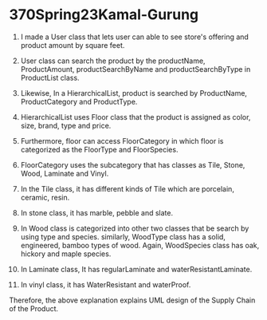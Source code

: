 

# 370Spring23Kamal-Gurung

1. I made a User class that lets user can able to see store's offering and product amount by square feet.

2. User class can search the product by the productName, ProductAmount, productSearchByName and productSearchByType in ProductList class.

3. Likewise, In a HierarchicalList, product is searched by ProductName, ProductCategory and ProductType.

4. HierarchicalList uses Floor class that the product is assigned as color, size, brand, type and price.

5. Furthermore, floor can access FloorCategory in which floor is categorized as the FloorType and FloorSpecies. 

6. FloorCategory uses the subcategory that has classes as Tile, Stone, Wood, Laminate and  Vinyl.

7. In the Tile class, it has different kinds of Tile which are porcelain, ceramic, resin.

8. In stone class, it has marble, pebble and slate.

9. In Wood class is categorized into other two classes that be search by using type and species. similarly, WoodType class has a solid, engineered, bamboo types of wood. Again, WoodSpecies class has oak, hickory and maple species.

10. In Laminate class, It has regularLaminate and waterResistantLaminate.
 
11. In vinyl class, it has WaterResistant and waterProof.

Therefore, the above explanation explains UML design of the Supply Chain of the Product. 

